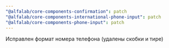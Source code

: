 ```yaml
---
"@alfalab/core-components-confirmation": patch
"@alfalab/core-components-international-phone-input": patch
"@alfalab/core-components-phone-input": patch
---
```


Исправлен формат номера телефона (удалены скобки и тире)
